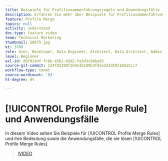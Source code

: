 ```yaml
---
title: Beispiele für Profilzusammenführungsregeln und Anwendungsfälle
description: Erfahren Sie mehr über Beispiele für Profilzusammenführungsregeln und ihre Bedeutung sowie über die Anwendungsfälle, die durch Profilzusammenführungsregeln gelöst werden.
feature: Profile Merge
topics: null
activity: understand
doc-type: feature video
team: Technical Marketing
thumbnail: 28975.jpg
kt: 3709
role: User, Developer, Data Engineer, Architect, Data Architect, Admin, Leader
level: Beginner
exl-id: d6f924df-fcbb-45b2-b5d2-fa5d3c94bed3
source-git-commit: 124f03208f2b4e3b109b3f02a2d3d59210da5cc7
workflow-type: tm+mt
source-wordcount: '53'
ht-degree: 0%

---
```


# [!UICONTROL Profile Merge Rule] und Anwendungsfälle

In diesem Video sehen Sie Beispiele für [!UICONTROL Profile Merge Rules] und ihre Bedeutung sowie die Anwendungsfälle, die sie lösen [!UICONTROL Profile Merge Rules].

>[!VIDEO](https://video.tv.adobe.com/v/32161/?quality=12&captions=ger)
